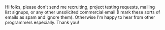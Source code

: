 Hi folks, please don't send me recruiting, project testing requests, mailing list signups, or any other unsolicited commercial email (I mark these sorts of emails as spam and ignore them). Otherwise I'm happy to hear from other programmers especially. Thank you!


<!--
**ddellacosta/ddellacosta** is a ✨ _special_ ✨ repository because its `README.md` (this file) appears on your GitHub profile.

Here are some ideas to get you started:

- 🔭 I’m currently working on ...
- 🌱 I’m currently learning ...
- 👯 I’m looking to collaborate on ...
- 🤔 I’m looking for help with ...
- 💬 Ask me about ...
- 📫 How to reach me: ...
- 😄 Pronouns: ...
- ⚡ Fun fact: ...
-->
